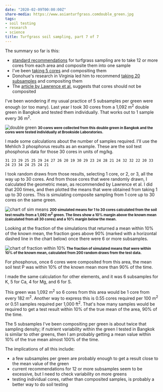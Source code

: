 ```yaml
---
date: "2020-02-09T00:00:00Z"
share-media: https://www.asianturfgrass.comdouble_green.jpg
tags:
- soil testing
- research
- science
title: Turfgrass soil sampling, part 7 of 7
---
```


The summary so far is this:

* [standard recommendations](https://www.asianturfgrass.com/2020-02-03-composite-samples-2/) for turfgrass sampling are to take 12 or more cores from each area and composite them into one sample
* I've been [taking 5 cores](https://www.asianturfgrass.com/2020-02-05-composite-samples-4/) and compositing them
* Donohue's research in Virginia led him to recommend [taking 20 subsamples](https://www.asianturfgrass.com/2020-02-04-composite-samples-3/) and compositing them
* The [article by Lawrence et al.](https://www.asianturfgrass.com/2020-02-07-composite-samples-6/) suggests that cores should not be composited

I've been wondering if my usual practice of 5 subsamples per green were enough (or too many). Last year I took 30 cores from a 1,092 m<sup>2</sup> double green in Bangkok and tested them individually. That works out to 1 sample every 36 m<sup>2</sup>. 

![double green](double_green.jpg)
<small><strong>30 cores were collected from this double green in Bangkok and the cores were tested individually at Brookside Laboratories.</strong></small>

I made some calculations about the number of samples required. I'll use the Mehlich 3 phosphorus results as an example. These are the soil test phosphorus data for those 30 cores in units of mg/kg.

`31 23 29 25 25 29 24 27 26 20 19 30 29 23 24 28 21 24 32 32 22 20 33 24 23 34 24 25 24 21`

I took random draws from those results, selecting 1 core, or 2, or 3, all the way up to 30 cores. And from those cores that were randomly drawn, I calculated the geometric mean, as recommended by Lawrence et al. I did that 200 times, and then plotted the means that were obtained from taking 1 up to 30 cores. This is simulating composite sampling from 1 core up to 30 cores on the same green. 

![chart of sim means](sim_means_p.png)
<small><strong>200 simulated means for 1 to 30 cores calculated from the soil test results from a 1,092 m<sup>2</sup> green. The lines show a 10% margin above the known mean (calculated from all 30 cores) and a 10% margin below the mean.</strong></small>

Looking at the fraction of the simulations that returned a mean within 10% of the known mean, the fraction goes above 90% (marked with a horizontal dashed line in the chart below) once there were 6 or more subsamples.

![chart of fraction within 10%](fraction_within_10_p.png)
<small><strong>The fraction of simulated means that were within 10% of the known mean, calculated from 200 random draws from the test data.</strong></small>

For phosphorus, once 6 cores were composited from this area, the mean soil test P was within 10% of the known mean more than 90% of the time.

I made the same calculation for other elements, and it was 6 subsamples for K, 5 for Ca, 4 for Mg, and 6 for S.

This green was 1,092 m<sup>2</sup> so 6 cores from this area would be 1 core from every 182 m<sup>2</sup>. Another way to express this is 0.55 cores required per 100 m<sup>2</sup> or 0.51 samples required per 1,000 ft<sup>2</sup>. That's how many samples would be required to get a test result within 10% of the true mean of the area, 90% of the time.

The 5 subsamples I've been compositing per green is about twice that sampling density; if nutrient variability within the green I tested in Bangkok is similar to other greens, then I am probably getting a mean value within 10% of the true mean almost 100% of the time.

The implications of all this include:

* a few subsamples per green are probably enough to get a result close to the mean value of the green
* current recommendations for 12 or more subsamples seem to be excessive, but I need to check variability on more greens
* testing individual cores, rather than composited samples, is probably a better way to do soil testing
